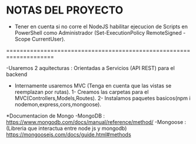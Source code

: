 # NOTAS DEL PROYECTO 

- Tener en cuenta si no corre el NodeJS habilitar ejecucion de Scripts en PowerShell como Administrador (Set-ExecutionPolicy RemoteSigned -Scope CurrentUser). 


====================================================================

-Usaremos 2 aquitecturas : Orientadas a Servicios (API REST) para el backend
- Internamente usaremos MVC (Tenga en cuenta que las vistas se reemplazan por rutas).
1- Creamos las carpetas para el MVC(Controllers,Models,Routes).
2- Instalamos paquetes basicos(npm i nodemon,express,cors,mongoose).

*Documentacion de Mongo
-MongoDB : https://www.mongodb.com/docs/manual/reference/method/
-Mongoose :(Libreria que interactua entre node js y mongodb) https://mongoosejs.com/docs/guide.html#methods